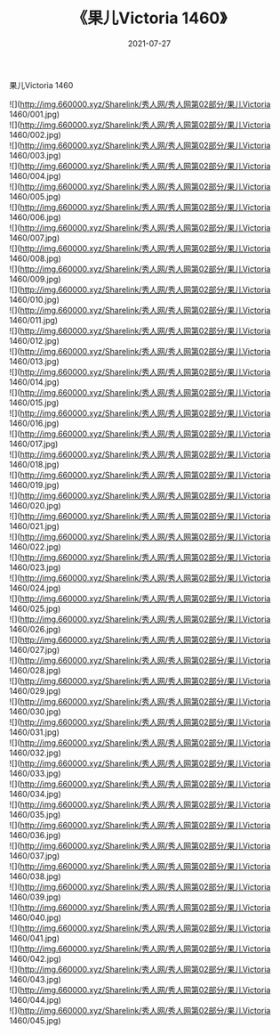 ﻿---
layout: post
title:  《果儿Victoria 1460》
date:   2021-07-27
img: http://img.660000.xyz/Sharelink/秀人网/秀人网第02部分/果儿Victoria 1460/000.jpg
categories: [美女, 清纯, 唯美]
---

果儿Victoria 1460

  ![](http://img.660000.xyz/Sharelink/秀人网/秀人网第02部分/果儿Victoria 1460/001.jpg) <br> ![](http://img.660000.xyz/Sharelink/秀人网/秀人网第02部分/果儿Victoria 1460/002.jpg) <br> ![](http://img.660000.xyz/Sharelink/秀人网/秀人网第02部分/果儿Victoria 1460/003.jpg) <br> ![](http://img.660000.xyz/Sharelink/秀人网/秀人网第02部分/果儿Victoria 1460/004.jpg) <br> ![](http://img.660000.xyz/Sharelink/秀人网/秀人网第02部分/果儿Victoria 1460/005.jpg) <br> ![](http://img.660000.xyz/Sharelink/秀人网/秀人网第02部分/果儿Victoria 1460/006.jpg) <br> ![](http://img.660000.xyz/Sharelink/秀人网/秀人网第02部分/果儿Victoria 1460/007.jpg) <br> ![](http://img.660000.xyz/Sharelink/秀人网/秀人网第02部分/果儿Victoria 1460/008.jpg) <br> ![](http://img.660000.xyz/Sharelink/秀人网/秀人网第02部分/果儿Victoria 1460/009.jpg) <br> ![](http://img.660000.xyz/Sharelink/秀人网/秀人网第02部分/果儿Victoria 1460/010.jpg) <br> ![](http://img.660000.xyz/Sharelink/秀人网/秀人网第02部分/果儿Victoria 1460/011.jpg) <br> ![](http://img.660000.xyz/Sharelink/秀人网/秀人网第02部分/果儿Victoria 1460/012.jpg) <br> ![](http://img.660000.xyz/Sharelink/秀人网/秀人网第02部分/果儿Victoria 1460/013.jpg) <br> ![](http://img.660000.xyz/Sharelink/秀人网/秀人网第02部分/果儿Victoria 1460/014.jpg) <br> ![](http://img.660000.xyz/Sharelink/秀人网/秀人网第02部分/果儿Victoria 1460/015.jpg) <br> ![](http://img.660000.xyz/Sharelink/秀人网/秀人网第02部分/果儿Victoria 1460/016.jpg) <br> ![](http://img.660000.xyz/Sharelink/秀人网/秀人网第02部分/果儿Victoria 1460/017.jpg) <br> ![](http://img.660000.xyz/Sharelink/秀人网/秀人网第02部分/果儿Victoria 1460/018.jpg) <br> ![](http://img.660000.xyz/Sharelink/秀人网/秀人网第02部分/果儿Victoria 1460/019.jpg) <br> ![](http://img.660000.xyz/Sharelink/秀人网/秀人网第02部分/果儿Victoria 1460/020.jpg) <br> ![](http://img.660000.xyz/Sharelink/秀人网/秀人网第02部分/果儿Victoria 1460/021.jpg) <br> ![](http://img.660000.xyz/Sharelink/秀人网/秀人网第02部分/果儿Victoria 1460/022.jpg) <br> ![](http://img.660000.xyz/Sharelink/秀人网/秀人网第02部分/果儿Victoria 1460/023.jpg) <br> ![](http://img.660000.xyz/Sharelink/秀人网/秀人网第02部分/果儿Victoria 1460/024.jpg) <br> ![](http://img.660000.xyz/Sharelink/秀人网/秀人网第02部分/果儿Victoria 1460/025.jpg) <br> ![](http://img.660000.xyz/Sharelink/秀人网/秀人网第02部分/果儿Victoria 1460/026.jpg) <br> ![](http://img.660000.xyz/Sharelink/秀人网/秀人网第02部分/果儿Victoria 1460/027.jpg) <br> ![](http://img.660000.xyz/Sharelink/秀人网/秀人网第02部分/果儿Victoria 1460/028.jpg) <br> ![](http://img.660000.xyz/Sharelink/秀人网/秀人网第02部分/果儿Victoria 1460/029.jpg) <br> ![](http://img.660000.xyz/Sharelink/秀人网/秀人网第02部分/果儿Victoria 1460/030.jpg) <br> ![](http://img.660000.xyz/Sharelink/秀人网/秀人网第02部分/果儿Victoria 1460/031.jpg) <br> ![](http://img.660000.xyz/Sharelink/秀人网/秀人网第02部分/果儿Victoria 1460/032.jpg) <br> ![](http://img.660000.xyz/Sharelink/秀人网/秀人网第02部分/果儿Victoria 1460/033.jpg) <br> ![](http://img.660000.xyz/Sharelink/秀人网/秀人网第02部分/果儿Victoria 1460/034.jpg) <br> ![](http://img.660000.xyz/Sharelink/秀人网/秀人网第02部分/果儿Victoria 1460/035.jpg) <br> ![](http://img.660000.xyz/Sharelink/秀人网/秀人网第02部分/果儿Victoria 1460/036.jpg) <br> ![](http://img.660000.xyz/Sharelink/秀人网/秀人网第02部分/果儿Victoria 1460/037.jpg) <br> ![](http://img.660000.xyz/Sharelink/秀人网/秀人网第02部分/果儿Victoria 1460/038.jpg) <br> ![](http://img.660000.xyz/Sharelink/秀人网/秀人网第02部分/果儿Victoria 1460/039.jpg) <br> ![](http://img.660000.xyz/Sharelink/秀人网/秀人网第02部分/果儿Victoria 1460/040.jpg) <br> ![](http://img.660000.xyz/Sharelink/秀人网/秀人网第02部分/果儿Victoria 1460/041.jpg) <br> ![](http://img.660000.xyz/Sharelink/秀人网/秀人网第02部分/果儿Victoria 1460/042.jpg) <br> ![](http://img.660000.xyz/Sharelink/秀人网/秀人网第02部分/果儿Victoria 1460/043.jpg) <br> ![](http://img.660000.xyz/Sharelink/秀人网/秀人网第02部分/果儿Victoria 1460/044.jpg) <br> ![](http://img.660000.xyz/Sharelink/秀人网/秀人网第02部分/果儿Victoria 1460/045.jpg) <br>